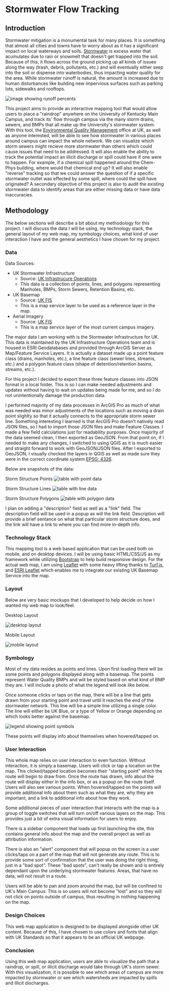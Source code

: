 # Stormwater Flow Tracking

## Introduction

Stormwater mitigation is a monumental task for many places. It is something that almost all cities and towns have to worry about as it has a significant impact on local waterways and soils. [Stormwater](https://www.uky.edu/env/stormwater/stormwater101) is excess water that acumulates due to rain or snowmelt that doesn't get trapped into the soil. Because of this, it flows across the ground picking up all kinds of issues along the way (trash, debris, pollutants, etc.) and will eventually either seep into the soil or dispense into waterbodies, thus impacting water quality for the area. While stormwater runoff is natural, the amount is increased due to human disturbances like building new impervious surfaces such as parking lots, sidewalks and rooftops.

![image showing runoff percents](./img/storm_runoff.jpg)

This project aims to provide an interactive mapping tool that would allow users to place a "raindrop" anywhere on the University of Kentucky Main Campus, and track its' flow through campus via the many storm drains, sewers, and BMPs that all make up the University's stormwater system. With this tool, the [Environmental Quality Management](https://www.uky.edu/env/) office at UK, as well as anyone interested, will be able to see how stormwater in various places around campus can impact the whole network. We can visualize which storm sewers might recieve more stormwater than others which could cause issues that need to be addressed. It will also enable the ability to track the potential impact an illicit discharge or spill could have if one were to happen. For example, if a chemical spill happened around the Chem-Phys building, where would that chemical end up? It will also enable "reverse" tracking so that we could answer the question of if a specific stormwater outlet was effected by some spill, where could the spill have originated? A secondary objective of this project is also to audit the existing stormwater data to identify areas that are either missing data or have data inaccuracies.

## Methodology

The below sections will describe a bit about my methodology for this project. I will discuss the data I will be using, my technology stack, the general layout of my web map, my symbology choices, what kind of user interaction I have and the general aesthetics I have chosen for my project.

### Data

Data Sources:

- UK Stormwater Infrastructure
  - Source: [UK Infrastrucure Operations](https://ukgis.uky.edu/portal/apps/sites/#/ukgis)
  - This data is a collection of points, lines, and polygons representing Manholes, BMPs, Storm Sewers, Retention Basins, etc.
- UK Basemap
  - Source: [UK FIS](https://ugisserver.uky.edu/arcgis/rest/services/UK_MAP_BASE_Campus_bluegreen1_3857_ca/MapServer)
  - This is a map service layer to be used as a reference layer in the map.
- Aerial Imagery
  - Source: [UK FIS](https://ugisserver.uky.edu/arcgis/rest/services/UK_MAP_BASE_Imagery_3857_ca/MapServer)
  - This is a map service layer of the most current campus imagery.

The major data I am working with is the Stormwater Infrastructure for UK. This data is maintained by the UK Infrastructure Operations team and is housed in ESRI Geodatabases and provided through ArcGIS Server as Map/Feature Service Layers. It is actually a dataset made up a point feature class (drains, manholes, etc.), a line feature class (sewer lines, streams, etc.) and a polygon feature class (shape of detention/retention basins, streams, etc.).

For this project I decided to export these three feature classes into JSON format in a local folder. This is so I can make needed adjustments and updates without having to wait on updates being made for me, and so I do not unintentionally damage the production data.

I performed majority of my data processes in ArcGIS Pro as much of what was needed was minor adjustments of the locations such as moving a drain point slighlty so that it actually connects to the appropriate storm sewer line. Something interesting I learned is that ArcGIS Pro doesn't natively read JSON files, so I had to import those JSON files and make Feature Classes. I made a few field calculations just for readability purposes. Once majority of the data seemed clean, I then exported as GeoJSON. From that point on, if I needed to make any changes, I switched to using QGIS as it is much easier and straight forward to work with GeoJSON/JSON files. After I exported to GeoJSON, I visually checked the layers in QGIS as well as made sure they were in the correct coordinate system [EPSG: 4326](https://epsg.io/4326).

Below are snapshots of the data:

Storm Structure Points
![table with point data](./img/StrmStructurePt.png)

Storm Structure Lines
![table with line data](./img/StrmLine.png)

Storm Structure Polygons
![table with polygon data](./img/StrmStructurePoly.png)

I plan on adding a "description" field as well as a "link" field. The description field will be used in a popup as will the link field. Description will provide a brief sentance on what that particular storm structure does, and the link will have a link to where you can find more in-depth info.

### Technology Stack

This mapping tool is a web based application that can be used both on mobile, and on desktop devices. I will be using basic HTML/CSS/JS as my framework while utilizing [Bootstrap](https://getbootstrap.com/) to help build responsive design. For the actual web map, I am using [Leaflet](https://leafletjs.com/) with some heavy lifting thanks to [Turf.js](https://turfjs.org/), and [ESRI Leaflet](https://github.com/Esri/esri-leaflet) which enables me to integrate our existing UK Basemap Service into the map.

### Layout

Below are very basic mockups that I developed to help decide on how I wanted my web map to look/feel.

Desktop Layout

![desktop layout](./img/desktop_mockup.png)

Mobile Layout

![mobile layout](./img/mobile_mockup.png)

### Symbology

Most of my data resides as points and lines. Upon first loading there will be some points and polygons displayed along with a basemap. The points represent Water Quality BMPs and will be styled based on what kind of BMP they are. I will include a photo of what the legend will look like below.

Once someone clicks or taps on the map, there will be a line that gets drawn from your starting point and travel until it reaches the end of the stormwater network. This line will be a simple line utilizing a single color. The line will either be UK Blue, or a type of Yellow or Orange depending on which looks better against the basemap.

![legend showing point symbols](./img/point_legend.png)

These points will display info about themselves when hovered/tapped on.

### User Interaction

This whole map relies on user interaction to even function. Without interaction, it is simply a basemap. Users will click or tap a location on the map. This clicked/tapped location becomes their "starting point" which the route will begin to draw from. Once the route has drawn, info about the route will display either in the info box, or as a popup on the route itself. Users will also see various points. When hovered/tapped on the points will provide additional info about them such as what they are, why they are important, and a link to additional info about how they work.

Some additional pieces of user interaction that interacts with the map is a group of toggle switches that will turn on/off various layers on the map. This provides just a bit of extra visual information for users to enjoy.

There is a sidebar component that loads up first launching the site, this contains general info about the map and the overall project as well as attribution information.

There is also an "alert" component that will popup on the screen is a user clicks/taps on a part of the map that will not generate any route. This is to provide some sort of confirmation that the user was doing the right thing, just in a "bad spot". These "bad spots", can't really be shown and is entirely dependant upon the underlying stormwater features. Areas, that have no data, will not result in a route.

Users will be able to pan and zoom around the map, but will be confined to UK's Main Campus. This is so users will not become "lost" and so they will not click on points outside of campus, thus resulting in nothing happening on the map.

### Design Choices

This web map application is designed to be displayed alongside other UK content. Because of this, I have chosen to use colors and fonts that align with UK Standards so that it appears to be an official UK webpage.

### Conclusion

Using this web map application, users are able to visualize the path that a raindrop, or spill, or illicit discharge would take through UK's storm sewer. With this visualization, it is possible to see which areas of campus are more impacted by stormwater or see which watersheds are impacted by spills and illicit discharges.
